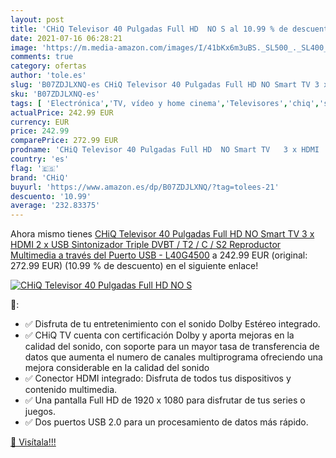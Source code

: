 ```yaml
---
layout: post
title: 'CHiQ Televisor 40 Pulgadas Full HD  NO S al 10.99 % de descuento'
date: 2021-07-16 06:28:21
image: 'https://m.media-amazon.com/images/I/41bKx6m3uBS._SL500_._SL400_.jpg'
comments: true
category: ofertas
author: 'tole.es'
slug: 'B07ZDJLXNQ-es CHiQ Televisor 40 Pulgadas Full HD NO Smart TV 3 x HDMI 2...'
sku: 'B07ZDJLXNQ-es'
tags: [ 'Electrónica','TV, vídeo y home cinema','Televisores','chiq','smart','televisor','tv', ]
actualPrice: 242.99 EUR
currency: EUR
price: 242.99
comparePrice: 272.99 EUR
prodname: 'CHiQ Televisor 40 Pulgadas Full HD  NO Smart TV   3 x HDMI  2 x USB  Sintonizador Triple  DVBT / T2 / C / S2   Reproductor Multimedia a través del Puerto USB - L40G4500'
country: 'es'
flag: '🇪🇸'
brand: 'CHiQ'
buyurl: 'https://www.amazon.es/dp/B07ZDJLXNQ/?tag=tolees-21'
descuento: '10.99'
average: '232.83375'
---
```


Ahora mismo tienes [CHiQ Televisor 40 Pulgadas Full HD  NO Smart TV   3 x HDMI  2 x USB  Sintonizador Triple  DVBT / T2 / C / S2   Reproductor Multimedia a través del Puerto USB - L40G4500](https://www.amazon.es/dp/B07ZDJLXNQ/?tag=tolees-21) a 242.99 EUR (original: 272.99 EUR) (10.99 %  de descuento) en el siguiente enlace!

[![CHiQ Televisor 40 Pulgadas Full HD  NO S](https://m.media-amazon.com/images/I/41bKx6m3uBS._SL500_._SL400_.jpg)](https://www.amazon.es/dp/B07ZDJLXNQ/?tag=tolees-21)

🔎:

- ✅ Disfruta de tu entretenimiento con el sonido Dolby Estéreo integrado.
- ✅ CHiQ TV cuenta con certificación Dolby y aporta mejoras en la calidad del sonido, con soporte para un mayor tasa de transferencia de datos que aumenta el numero de canales multiprograma ofreciendo una mejora considerable en la calidad del sonido
- ✅ Conector HDMI integrado: Disfruta de todos tus dispositivos y contenido multimedia.
- ✅ Una pantalla Full HD de 1920 x 1080 para disfrutar de tus series o juegos.
- ✅ Dos puertos USB 2.0 para un procesamiento de datos más rápido.

[🛒 Visítala!!!](https://www.amazon.es/dp/B07ZDJLXNQ/?tag=tolees-21)
